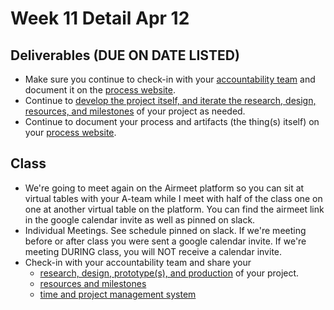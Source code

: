 # Week 11 Detail Apr 12

## Deliverables (DUE ON DATE LISTED)

* Make sure you continue to check-in with your [accountability team](../assignments/accountability\_partner.md) and document it on the [process website](../website.md).
* Continue to [develop the project itself, and iterate the research, design, resources, and milestones](../project\_plan/) of your project as needed.
* Continue to document your process and artifacts (the thing(s) itself) on your [process website](../website.md).

## Class

* We're going to meet again on the Airmeet platform so you can sit at virtual tables with your A-team while I meet with half of the class one on one at another virtual table on the platform. You can find the airmeet link in the google calendar invite as well as pinned on slack.
* Individual Meetings. See schedule pinned on slack. If we're meeting before or after class you were sent a google calendar invite. If we're meeting DURING class, you will NOT receive a calendar invite.
* Check-in with your accountability team and share your
  * [research, design, prototype(s), and production](../project\_plan/) of your project.
  * [resources and milestones](../project\_plan/)
  * [time and project management system](../creativity-resources.md)
